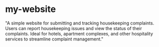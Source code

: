 # my-website
"A simple website for submitting and tracking housekeeping complaints. Users can report housekeeping issues and view the status of their complaints. Ideal for hotels, apartment complexes, and other hospitality services to streamline complaint management."
